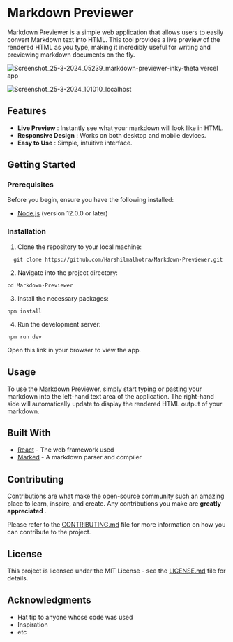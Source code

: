 # Markdown Previewer

Markdown Previewer is a simple web application that allows users to easily convert Markdown text into HTML. This tool provides a live preview of the rendered HTML as you type, making it incredibly useful for writing and previewing markdown documents on the fly.

![Screenshot_25-3-2024_05239_markdown-previewer-inky-theta vercel app](https://github.com/Harshilmalhotra/Markdown-Previewer/assets/111488708/397e85a8-efa6-4cfe-b563-c03a844f9a8c)

![Screenshot_25-3-2024_101010_localhost](https://github.com/Harshilmalhotra/Markdown-Previewer/assets/111488708/644b9708-c712-454f-8333-62e5003c2b07)

## Features

* **Live Preview** : Instantly see what your markdown will look like in HTML.
* **Responsive Design** : Works on both desktop and mobile devices.
* **Easy to Use** : Simple, intuitive interface.

## Getting Started



### Prerequisites

Before you begin, ensure you have the following installed:

* [Node.js]() (version 12.0.0 or later)

### Installation

1. Clone the repository to your local machine:

  ```
    git clone https://github.com/Harshilmalhotra/Markdown-Previewer.git
  ```

2. Navigate into the project directory:

```
cd Markdown-Previewer
```

3. Install the necessary packages:
```
npm install
```


4. Run the development server:
```
npm run dev
```


Open this link in your browser to view the app.

## Usage

To use the Markdown Previewer, simply start typing or pasting your markdown into the left-hand text area of the application. The right-hand side will automatically update to display the rendered HTML output of your markdown.

## Built With

* [React](https://reactjs.org/) - The web framework used
* [Marked](https://github.com/markedjs/marked) - A markdown parser and compiler

## Contributing

Contributions are what make the open-source community such an amazing place to learn, inspire, and create. Any contributions you make are  **greatly appreciated** .

Please refer to the [CONTRIBUTING.md]() file for more information on how you can contribute to the project.

## License

This project is licensed under the MIT License - see the [LICENSE.md](https://github.com/Harshilmalhotra/Markdown-Previewer/blob/main/LICENSE) file for details.

## Acknowledgments

* Hat tip to anyone whose code was used
* Inspiration
* etc
